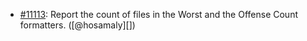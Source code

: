 * [#11113](https://github.com/rubocop/rubocop/pull/11113): Report the count of files in the Worst and the Offense Count formatters. ([@hosamaly][])
